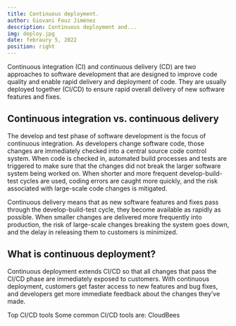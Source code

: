 ```yaml
---
title: Continuous deployment.
author: Giovani Fouz Jiménez
description: Continuous deployment and...
img: deploy.jpg
date: febraury 5, 2022
position: right
---
```


Continuous integration (CI) and continuous delivery (CD) are two
approaches to software development that are designed to improve code
quality and enable rapid delivery and deployment of code. They are
usually deployed together (CI/CD) to ensure rapid overall delivery of
new software features and fixes.

## Continuous integration vs. continuous delivery

The develop and test phase of software development is the
focus of continuous integration. As developers change software code,
those changes are immediately checked into a central source code
control system. When code is checked in, automated build processes and
tests are triggered to make sure that the changes did not break the
larger software system being worked on. When shorter and more frequent
develop-build-test cycles are used, coding errors are caught more
quickly, and the risk associated with large-scale code changes is
mitigated.

Continuous delivery means that as new software features and
fixes pass through the develop-build-test cycle, they become available
as rapidly as possible. When smaller changes are delivered more
frequently into production, the risk of large-scale changes breaking
the system goes down, and the delay in releasing them to customers is
minimized.

## What is continuous deployment?
Continuous deployment extends CI/CD so that all changes that pass the
CI/CD phase are immediately exposed to customers. With continuous
deployment, customers get faster access to new features and bug fixes,
and developers get more immediate feedback about the changes they’ve
made. 

Top CI/CD tools Some common CI/CD tools are: CloudBees